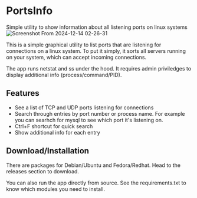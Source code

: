 # PortsInfo


Simple utility to show information about all listening ports on linux systems
![Screenshot From 2024-12-14 02-26-31](https://github.com/user-attachments/assets/0a9b1a36-c4ea-4b38-8229-30e59829f8f4)

This is a simple graphical utility to list ports that are listening for connections on a linux system. To put it simply, it sorts all servers running on your system, which can accept incoming connections.

The app runs netstat and ss under the hood. It requires admin priviledges to display additional info (process/command/PID).

## Features
- See a list of TCP and UDP ports listening for connections
- Search through entries by port number or process name. For example you can searhch for mysql to see which port it's listening on.
- Ctrl+F shortcut for quick search
- Show additional info for each entry

## Download/Installation
There are packages for Debian/Ubuntu and Fedora/Redhat. Head to the releases section to download.

You can also run the app directly from source. See the requirements.txt to know which modules you need to install.

